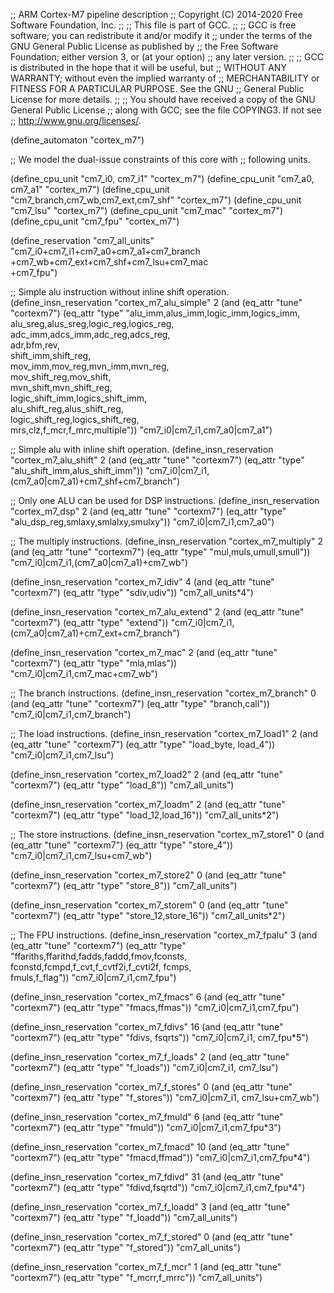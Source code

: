 ;; ARM Cortex-M7 pipeline description
;; Copyright (C) 2014-2020 Free Software Foundation, Inc.
;;
;; This file is part of GCC.
;;
;; GCC is free software; you can redistribute it and/or modify it
;; under the terms of the GNU General Public License as published by
;; the Free Software Foundation; either version 3, or (at your option)
;; any later version.
;;
;; GCC is distributed in the hope that it will be useful, but
;; WITHOUT ANY WARRANTY; without even the implied warranty of
;; MERCHANTABILITY or FITNESS FOR A PARTICULAR PURPOSE.  See the GNU
;; General Public License for more details.
;;
;; You should have received a copy of the GNU General Public License
;; along with GCC; see the file COPYING3.  If not see
;; <http://www.gnu.org/licenses/>.

(define_automaton "cortex_m7")

;; We model the dual-issue constraints of this core with
;; following units.

(define_cpu_unit "cm7_i0, cm7_i1" "cortex_m7")
(define_cpu_unit "cm7_a0, cm7_a1" "cortex_m7")
(define_cpu_unit "cm7_branch,cm7_wb,cm7_ext,cm7_shf" "cortex_m7")
(define_cpu_unit "cm7_lsu" "cortex_m7")
(define_cpu_unit "cm7_mac" "cortex_m7")
(define_cpu_unit "cm7_fpu" "cortex_m7")

(define_reservation "cm7_all_units"
                    "cm7_i0+cm7_i1+cm7_a0+cm7_a1+cm7_branch\
                     +cm7_wb+cm7_ext+cm7_shf+cm7_lsu+cm7_mac\
                     +cm7_fpu")

;; Simple alu instruction without inline shift operation.
(define_insn_reservation "cortex_m7_alu_simple" 2
  (and (eq_attr "tune" "cortexm7")
       (eq_attr "type" "alu_imm,alus_imm,logic_imm,logics_imm,\
                        alu_sreg,alus_sreg,logic_reg,logics_reg,\
                        adc_imm,adcs_imm,adc_reg,adcs_reg,\
                        adr,bfm,rev,\
                        shift_imm,shift_reg,\
                        mov_imm,mov_reg,mvn_imm,mvn_reg,\
                        mov_shift_reg,mov_shift,\
                        mvn_shift,mvn_shift_reg,\
                        logic_shift_imm,logics_shift_imm,\
                        alu_shift_reg,alus_shift_reg,\
                        logic_shift_reg,logics_shift_reg,\
                        mrs,clz,f_mcr,f_mrc,multiple"))
  "cm7_i0|cm7_i1,cm7_a0|cm7_a1")

;; Simple alu with inline shift operation.
(define_insn_reservation "cortex_m7_alu_shift" 2
   (and (eq_attr "tune" "cortexm7")
	(eq_attr "type" "alu_shift_imm,alus_shift_imm"))
   "cm7_i0|cm7_i1,(cm7_a0|cm7_a1)+cm7_shf+cm7_branch")

;; Only one ALU can be used for DSP instructions.
(define_insn_reservation "cortex_m7_dsp" 2
  (and (eq_attr "tune" "cortexm7")
       (eq_attr "type" "alu_dsp_reg,smlaxy,smlalxy,smulxy"))
  "cm7_i0|cm7_i1,cm7_a0")

;; The multiply instructions.
(define_insn_reservation "cortex_m7_multiply" 2
   (and (eq_attr "tune" "cortexm7")
        (eq_attr "type" "mul,muls,umull,smull"))
   "cm7_i0|cm7_i1,(cm7_a0|cm7_a1)+cm7_wb")

(define_insn_reservation "cortex_m7_idiv" 4
   (and (eq_attr "tune" "cortexm7")
        (eq_attr "type" "sdiv,udiv"))
   "cm7_all_units*4")

(define_insn_reservation "cortex_m7_alu_extend" 2
   (and (eq_attr "tune" "cortexm7")
        (eq_attr "type" "extend"))
   "cm7_i0|cm7_i1,(cm7_a0|cm7_a1)+cm7_ext+cm7_branch")

(define_insn_reservation "cortex_m7_mac" 2
   (and (eq_attr "tune" "cortexm7")
        (eq_attr "type" "mla,mlas"))
   "cm7_i0|cm7_i1,cm7_mac+cm7_wb")

;; The branch instructions.
(define_insn_reservation "cortex_m7_branch" 0
   (and (eq_attr "tune" "cortexm7")
        (eq_attr "type" "branch,call"))
   "cm7_i0|cm7_i1,cm7_branch")

;; The load instructions.
(define_insn_reservation "cortex_m7_load1" 2
   (and (eq_attr "tune" "cortexm7")
        (eq_attr "type" "load_byte, load_4"))
   "cm7_i0|cm7_i1,cm7_lsu")

(define_insn_reservation "cortex_m7_load2" 2
   (and (eq_attr "tune" "cortexm7")
        (eq_attr "type" "load_8"))
   "cm7_all_units")

(define_insn_reservation "cortex_m7_loadm" 2
   (and (eq_attr "tune" "cortexm7")
        (eq_attr "type" "load_12,load_16"))
   "cm7_all_units*2")

;; The store instructions.
(define_insn_reservation "cortex_m7_store1" 0
   (and (eq_attr "tune" "cortexm7")
        (eq_attr "type" "store_4"))
   "cm7_i0|cm7_i1,cm7_lsu+cm7_wb")

(define_insn_reservation "cortex_m7_store2" 0
   (and (eq_attr "tune" "cortexm7")
        (eq_attr "type" "store_8"))
   "cm7_all_units")

(define_insn_reservation "cortex_m7_storem" 0
   (and (eq_attr "tune" "cortexm7")
        (eq_attr "type" "store_12,store_16"))
   "cm7_all_units*2")

;; The FPU instructions.
(define_insn_reservation "cortex_m7_fpalu" 3
  (and (eq_attr "tune" "cortexm7")
       (eq_attr "type" "ffariths,ffarithd,fadds,faddd,fmov,fconsts,\
                        fconstd,fcmpd,f_cvt,f_cvtf2i,f_cvti2f, fcmps,\
                        fmuls,f_flag"))
  "cm7_i0|cm7_i1,cm7_fpu")

(define_insn_reservation "cortex_m7_fmacs" 6
  (and (eq_attr "tune" "cortexm7")
       (eq_attr "type" "fmacs,ffmas"))
  "cm7_i0|cm7_i1,cm7_fpu")

(define_insn_reservation "cortex_m7_fdivs" 16
  (and (eq_attr "tune" "cortexm7")
       (eq_attr "type" "fdivs, fsqrts"))
  "cm7_i0|cm7_i1, cm7_fpu*5")

(define_insn_reservation "cortex_m7_f_loads" 2
  (and (eq_attr "tune" "cortexm7")
       (eq_attr "type" "f_loads"))
  "cm7_i0|cm7_i1, cm7_lsu")

(define_insn_reservation "cortex_m7_f_stores" 0
  (and (eq_attr "tune" "cortexm7")
       (eq_attr "type" "f_stores"))
  "cm7_i0|cm7_i1, cm7_lsu+cm7_wb")

(define_insn_reservation "cortex_m7_fmuld" 6
  (and (eq_attr "tune" "cortexm7")
       (eq_attr "type" "fmuld"))
  "cm7_i0|cm7_i1,cm7_fpu*3")

(define_insn_reservation "cortex_m7_fmacd" 10
  (and (eq_attr "tune" "cortexm7")
       (eq_attr "type" "fmacd,ffmad"))
  "cm7_i0|cm7_i1,cm7_fpu*4")

(define_insn_reservation "cortex_m7_fdivd" 31
  (and (eq_attr "tune" "cortexm7")
       (eq_attr "type" "fdivd,fsqrtd"))
  "cm7_i0|cm7_i1,cm7_fpu*4")

(define_insn_reservation "cortex_m7_f_loadd" 3
  (and (eq_attr "tune" "cortexm7")
       (eq_attr "type" "f_loadd"))
  "cm7_all_units")

(define_insn_reservation "cortex_m7_f_stored" 0
  (and (eq_attr "tune" "cortexm7")
       (eq_attr "type" "f_stored"))
  "cm7_all_units")

(define_insn_reservation "cortex_m7_f_mcr" 1
  (and (eq_attr "tune" "cortexm7")
       (eq_attr "type" "f_mcrr,f_mrrc"))
  "cm7_all_units")
